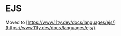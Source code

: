 # EJS

Moved to [https://www.11ty.dev/docs/languages/ejs/](https://www.11ty.dev/docs/languages/ejs/).
